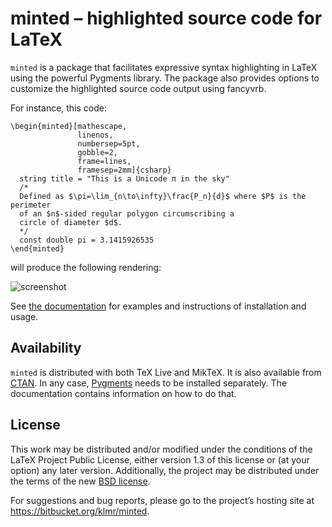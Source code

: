 # minted – highlighted source code for LaTeX

`minted` is a package that facilitates expressive syntax highlighting in LaTeX
using the powerful Pygments library. The package also provides options to
customize the highlighted source code output using fancyvrb.

For instance, this code:

    \begin{minted}[mathescape,
                   linenos,
                   numbersep=5pt,
                   gobble=2,
                   frame=lines,
                   framesep=2mm]{csharp}
      string title = "This is a Unicode π in the sky"
      /*
      Defined as $\pi=\lim_{n\to\infty}\frac{P_n}{d}$ where $P$ is the perimeter
      of an $n$-sided regular polygon circumscribing a
      circle of diameter $d$.
      */
      const double pi = 3.1415926535
    \end{minted}

will produce the following rendering:

![screenshot](http://i.stack.imgur.com/OLUjl.png)

See [the documentation](https://bitbucket.org/klmr/minted/downloads/minted.pdf) for examples and instructions of installation
and usage.

## Availability

`minted` is distributed with both TeX Live and MikTeX. It is also available from [CTAN](http://www.ctan.org/tex-archive/macros/latex/contrib/minted). In any case, [Pygments](http://pygments.org/download/) needs to be installed separately. The documentation contains information on how to do that.

## License

This work may be distributed and/or modified under the conditions of the LaTeX
Project Public License, either version 1.3 of this license or (at your option)
any later version.
Additionally, the project may be distributed under the terms of the new [BSD
license](http://opensource.org/licenses/BSD-3-Clause).

For suggestions and bug reports, please go to the project’s hosting site at <https://bitbucket.org/klmr/minted>.
